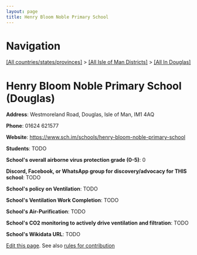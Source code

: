 ```yaml
---
layout: page
title: Henry Bloom Noble Primary School
---
```

# Navigation

[[All countries/states/provinces]](../../..) > [[All Isle of Man Districts]](../..) > [[All In Douglas]](..)

# Henry Bloom Noble Primary School (Douglas)

**Address**: Westmoreland Road, Douglas, Isle of Man, IM1 4AQ

**Phone**: 01624 621577

**Website**: <https://www.sch.im/schools/henry-bloom-noble-primary-school>

**Students**: TODO

**School's overall airborne virus protection grade (0-5)**: 0

**Discord, Facebook, or WhatsApp group for discovery/advocacy for THIS school**: TODO

**School's policy on Ventilation**: TODO

**School's Ventilation Work Completion**: TODO

**School's Air-Purification**: TODO

**School's CO2 monitoring to actively drive ventilation and filtration**: TODO

**School's Wikidata URL**: TODO


[Edit this page](https://github.com/ventilate-schools/IoM/edit/main/./Douglas/Henry_Bloom_Noble_Primary_School.md). See also [rules for contribution](../../../contribution-rules/)